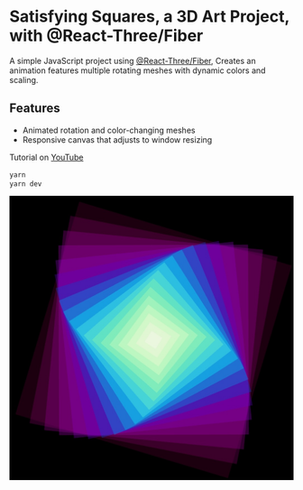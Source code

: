 # Satisfying Squares, a 3D Art Project, with @React-Three/Fiber

A simple JavaScript project using [@React-Three/Fiber](https://r3f.docs.pmnd.rs/getting-started/introduction), Creates an animation features multiple rotating meshes with dynamic colors and scaling.

## Features

- Animated rotation and color-changing meshes
- Responsive canvas that adjusts to window resizing

Tutorial on [YouTube](https://youtu.be/W4CwiVEbdvg)

```
yarn
yarn dev
```

![Project Preview](./public/screenshot.jpg)